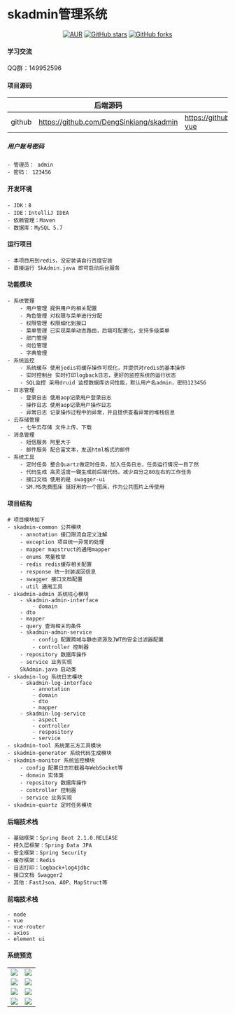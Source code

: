 # skadmin管理系统


<div style="text-align: center">

[![AUR](https://img.shields.io/badge/license-Apache%20License%202.0-blue.svg)](https://github.com/DengSinkiang/skadmin/blob/master/LICENSE)
[![GitHub stars](https://img.shields.io/github/stars/DengSinkiang/skadmin.svg?style=social&label=Stars)](https://github.com/DengSinkiang/skadmin)
[![GitHub forks](https://img.shields.io/github/forks/DengSinkiang/skadmin.svg?style=social&label=Fork)](https://github.com/DengSinkiang/skadmin)

</div>

#### 学习交流

QQ群：149952596

#### 项目源码

|     |   后端源码  |   前端源码  |
|---  |--- | --- |
|  github   |  https://github.com/DengSinkiang/skadmin   |  https://github.com/DengSinkiang/skadmin-vue   |

##### 用户账号密码
```
- 管理员： admin
- 密码： 123456
```
#### 开发环境
```
- JDK：8
- IDE：IntelliJ IDEA
- 依赖管理：Maven
- 数据库：MySQL 5.7
```
#### 运行项目
```
- 本项目用到redis，没安装请自行百度安装
- 直接运行 SkAdmin.java 即可启动后台服务
```
#### 功能模块
```
- 系统管理
    - 用户管理 提供用户的相关配置
    - 角色管理 对权限与菜单进行分配
    - 权限管理 权限细化到接口
    - 菜单管理 已实现菜单动态路由，后端可配置化，支持多级菜单
    - 部门管理
    - 岗位管理
    - 字典管理 
- 系统监控
    - 系统缓存 使用jedis将缓存操作可视化，并提供对redis的基本操作
    - 实时控制台 实时打印logback日志，更好的监控系统的运行状态
    - SQL监控 采用druid 监控数据库访问性能，默认用户名admin，密码123456
- 日志管理
    - 登录日志 使用aop记录用户登录日志
    - 操作日志 使用aop记录用户操作日志
    - 异常日志 记录操作过程中的异常，并且提供查看异常的堆栈信息
- 云存储管理
    - 七牛云存储 文件上传、下载
- 消息管理
    - 短信服务 阿里大于
    - 邮件服务 配合富文本，发送html格式的邮件
- 系统工具
    - 定时任务 整合Quartz做定时任务，加入任务日志，任务运行情况一目了然
    - 代码生成 高灵活度一键生成前后端代码，减少百分之80左右的工作任务
    - 接口文档 使用的是 swagger-ui 
    - SM.MS免费图床 挺好用的一个图床，作为公共图片上传使用
```
#### 项目结构
```
# 项目模块如下
- skadmin-common 公共模块
    - annotation 接口限流自定义注解
    - exception 项目统一异常的处理
    - mapper mapstruct的通用mapper
    - enums 常量枚举
    - redis redis缓存相关配置
    - response 统一封装返回信息
    - swagger 接口文档配置
    - util 通用工具
- skadmin-admin 系统核心模块
    - skadmin-admin-interface
        - domain
	- dto
	- mapper
	- query 查询相关的条件
    - skadmin-admin-service
        - config 配置跨域与静态资源及JWT的安全过滤器配置
        - controller 控制器
	- repository 数据库操作
	- service 业务实现
	SkAdmin.java 启动类	    
- skadmin-log 系统日志模块
    - skadmin-log-interface
        - annotation
        - domain
        - dto
        - mapper
    - skadmin-log-service
        - aspect
        - controller
        - respository
        - service
- skadmin-tool 系统第三方工具模块
- skadmin-generator 系统代码生成模块
- skadmin-monitor 系统监控模块
    - config 配置日志拦截器与WebSocket等
    - domain 实体类
    - repository 数据库操作
    - controller 控制器
    - service 业务实现
- skadmin-quartz 定时任务模块
```
#### 后端技术栈
```
- 基础框架：Spring Boot 2.1.0.RELEASE
- 持久层框架：Spring Data JPA
- 安全框架：Spring Security
- 缓存框架：Redis
- 日志打印：logback+log4jdbc
- 接口文档 Swagger2
- 其他：FastJson、AOP、MapStruct等
```
#### 前端技术栈
```
- node
- vue
- vue-router
- axios
- element ui
```
#### 系统预览

<table>
    <tr>
        <td><img src="https://mmmlf.tmuyun.com/67E4C17C279F5AA5441C06B4EDF19EA7.jpg"/></td>
        <td><img src="https://mmmlf.tmuyun.com/5D3CD4CE037BF05BBEBF4E7343BD2B2A.jpg"/></td>
    </tr>
    <tr>
        <td><img src="https://mmmlf.tmuyun.com/221883A1DB6C90DEC7D897BE19E1655A.jpg"/></td>
        <td><img src="https://mmmlf.tmuyun.com/52D529E8E62C5952F902F09CF708B131.jpg"/></td>
    </tr>
    <tr>
        <td><img src="https://mmmlf.tmuyun.com/26033FD6718D1857DF0D6DDE16B88285.jpg"/></td>
        <td><img src="https://mmmlf.tmuyun.com/BF58423BD9B538D18E8ED2151818E09D.jpg"/></td>
    </tr>
    <tr>
        <td><img src="https://mmmlf.tmuyun.com/01DD8D0FFD9F68AF95ACC7CF740D8A61.jpg"/></td>
        <td><img src="https://mmmlf.tmuyun.com/FB60E74D1E77F6A8A859DCCDA2945E30.jpg"/></td>
    </tr>
</table>
